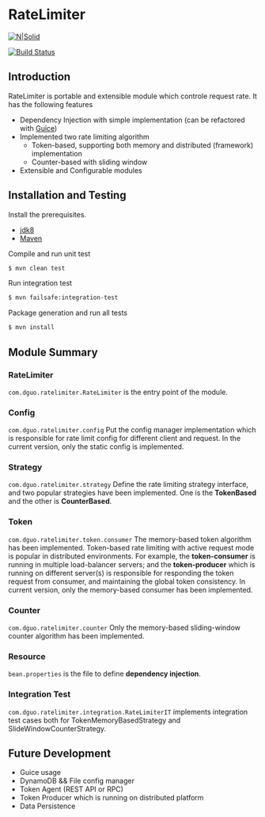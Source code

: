 # RateLimiter

[![N|Solid](https://cldup.com/dTxpPi9lDf.thumb.png)](https://nodesource.com/products/nsolid)

[![Build Status](https://travis-ci.org/joemccann/dillinger.svg?branch=master)](https://travis-ci.org/joemccann/dillinger)

## Introduction
RateLimiter is portable and extensible module which controle request rate. It has the following features
  - Dependency Injection with simple implementation (can be refactored with [Guice](https://github.com/google/guice))
  - Implemented two rate limiting algorithm
    - Token-based, supporting both memory and distributed (framework) implementation
    - Counter-based with sliding window
  - Extensible and Configurable modules

## Installation and Testing
Install the prerequisites.
- [jdk8](https://www.oracle.com/java/technologies/javase-jre8-downloads.html)
- [Maven](https://maven.apache.org/)

Compile and run unit test
```sh
$ mvn clean test
```

Run integration test
```sh
$ mvn failsafe:integration-test
```

Package generation and run all tests
```sh
$ mvn install
```

## Module Summary
### RateLimiter
`com.dguo.ratelimiter.RateLimiter` is the entry point of the module.

### Config
`com.dguo.ratelimiter.config`
Put the config manager implementation which is responsible for rate limit config for different client and request. In the current version, only the static config is implemented.

### Strategy
`com.dguo.ratelimiter.strategy`
Define the rate limiting strategy interface, and two popular strategies have been implemented. One is the **TokenBased** and the other is **CounterBased**.

### Token
`com.dguo.ratelimiter.token.consumer`
The memory-based token algorithm has been implemented.
Token-based rate limiting with active request mode is popular in distributed environments. For example, the **token-consumer** is running in multiple load-balancer servers; and the **token-producer** which is running on different server(s) is responsible for responding the token request from consumer, and maintaining the global token consistency. In current version, only the memory-based consumer has been implemented.

### Counter
`com.dguo.ratelimiter.counter`
Only the memory-based sliding-window counter algorithm has been implemented.

### Resource
`bean.properties` is the file to define **dependency injection**.

### Integration Test
`com.dguo.ratelimiter.integration.RateLimiterIT` implements integration test cases both for TokenMemoryBasedStrategy and SlideWindowCounterStrategy.

## Future Development
- Guice usage
- DynamoDB && File config manager
- Token Agent (REST API or RPC)
- Token Producer which is running on distributed platform
- Data Persistence
